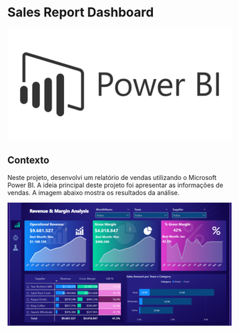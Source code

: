 # Sales Report Dashboard

<p align="center"><img src="./img.PNG" ></p>

## Contexto
Neste projeto, desenvolvi um relatório de vendas utilizando  o Microsoft Power BI. A ideia principal deste projeto foi apresentar as informações de vendas. A imagem abaixo mostra os resultados da análise.

<p align="left"><img src="./Dashboard.png" ></p>
